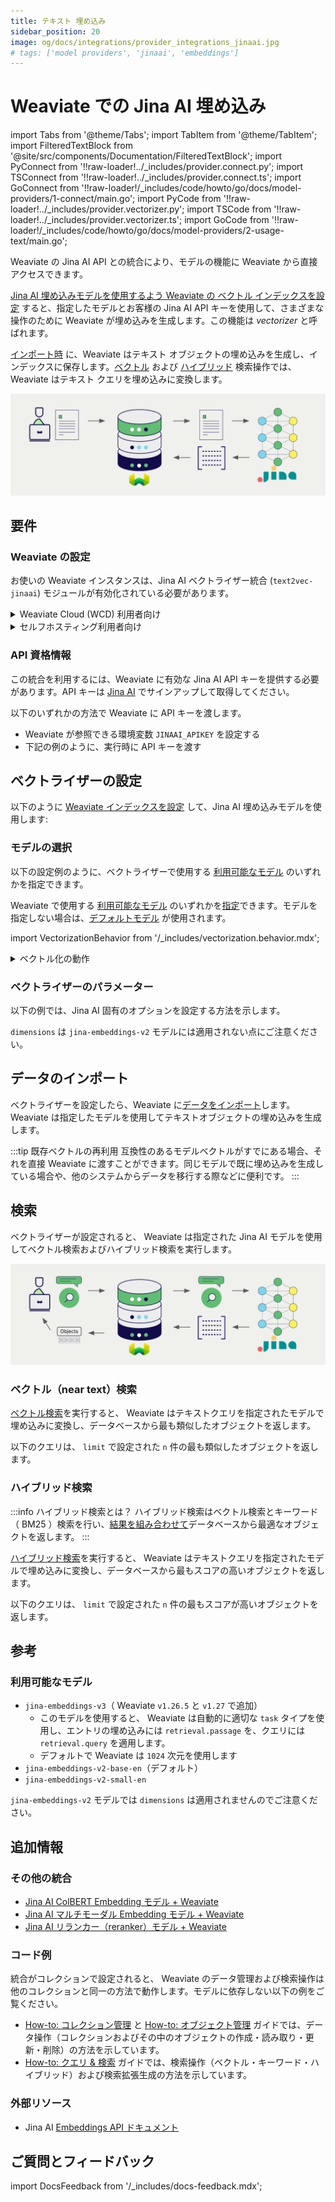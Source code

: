 ```yaml
---
title: テキスト 埋め込み
sidebar_position: 20
image: og/docs/integrations/provider_integrations_jinaai.jpg
# tags: ['model providers', 'jinaai', 'embeddings']
---
```


# Weaviate での Jina AI 埋め込み


import Tabs from '@theme/Tabs';
import TabItem from '@theme/TabItem';
import FilteredTextBlock from '@site/src/components/Documentation/FilteredTextBlock';
import PyConnect from '!!raw-loader!../_includes/provider.connect.py';
import TSConnect from '!!raw-loader!../_includes/provider.connect.ts';
import GoConnect from '!!raw-loader!/_includes/code/howto/go/docs/model-providers/1-connect/main.go';
import PyCode from '!!raw-loader!../_includes/provider.vectorizer.py';
import TSCode from '!!raw-loader!../_includes/provider.vectorizer.ts';
import GoCode from '!!raw-loader!/_includes/code/howto/go/docs/model-providers/2-usage-text/main.go';

Weaviate の Jina AI API との統合により、モデルの機能に Weaviate から直接アクセスできます。

[Jina AI 埋め込みモデルを使用するよう Weaviate の ベクトル インデックスを設定](#configure-the-vectorizer) すると、指定したモデルとお客様の Jina AI API キーを使用して、さまざまな操作のために Weaviate が埋め込みを生成します。この機能は *vectorizer* と呼ばれます。

[インポート時](#data-import) に、Weaviate はテキスト オブジェクトの埋め込みを生成し、インデックスに保存します。[ベクトル](#vector-near-text-search) および [ハイブリッド](#hybrid-search) 検索操作では、Weaviate はテキスト クエリを埋め込みに変換します。

![埋め込み統合のイメージ](../_includes/integration_jinaai_embedding.png)

## 要件

### Weaviate の設定

お使いの Weaviate インスタンスは、Jina AI ベクトライザー統合 (`text2vec-jinaai`) モジュールが有効化されている必要があります。

<details>
  <summary>Weaviate Cloud (WCD) 利用者向け</summary>

この統合は、Weaviate Cloud (WCD) のサーバーレス インスタンスではデフォルトで有効になっています。

</details>

<details>
  <summary>セルフホスティング利用者向け</summary>

- モジュールが有効になっているかどうかを確認するには、[クラスターメタデータ](/deploy/configuration/meta.md) をご確認ください。  
- Weaviate でモジュールを有効にする方法は、[モジュール設定の手順](../../configuration/modules.md) を参照してください。

</details>

### API 資格情報

この統合を利用するには、Weaviate に有効な Jina AI API キーを提供する必要があります。API キーは [Jina AI](https://jina.ai/embeddings/) でサインアップして取得してください。

以下のいずれかの方法で Weaviate に API キーを渡します。

- Weaviate が参照できる環境変数 `JINAAI_APIKEY` を設定する  
- 下記の例のように、実行時に API キーを渡す

<Tabs groupId="languages">

 <TabItem value="py" label="Python API v4">
    <FilteredTextBlock
      text={PyConnect}
      startMarker="# START JinaAIInstantiation"
      endMarker="# END JinaAIInstantiation"
      language="py"
    />
  </TabItem>

 <TabItem value="js" label="JS/TS API v3">
    <FilteredTextBlock
      text={TSConnect}
      startMarker="// START JinaAIInstantiation"
      endMarker="// END JinaAIInstantiation"
      language="ts"
    />
  </TabItem>

  <TabItem value="go" label="Go">
    <FilteredTextBlock
      text={GoConnect}
      startMarker="// START JinaAIInstantiation"
      endMarker="// END JinaAIInstantiation"
      language="goraw"
    />
  </TabItem>

</Tabs>

## ベクトライザーの設定

以下のように [Weaviate インデックスを設定](../../manage-collections/vector-config.mdx#specify-a-vectorizer) して、Jina AI 埋め込みモデルを使用します:

<Tabs groupId="languages">
  <TabItem value="py" label="Python API v4">
    <FilteredTextBlock
      text={PyCode}
      startMarker="# START BasicVectorizerJinaAI"
      endMarker="# END BasicVectorizerJinaAI"
      language="py"
    />
  </TabItem>

  <TabItem value="js" label="JS/TS API v3">
    <FilteredTextBlock
      text={TSCode}
      startMarker="// START BasicVectorizerJinaAI"
      endMarker="// END BasicVectorizerJinaAI"
      language="ts"
    />
  </TabItem>

  <TabItem value="go" label="Go">
    <FilteredTextBlock
      text={GoCode}
      startMarker="// START BasicVectorizerJinaAI"
      endMarker="// END BasicVectorizerJinaAI"
      language="goraw"
    />
  </TabItem>

</Tabs>



### モデルの選択

以下の設定例のように、ベクトライザーで使用する [利用可能なモデル](#available-models) のいずれかを指定できます。

<Tabs groupId="languages">
  <TabItem value="py" label="Python API v4">
    <FilteredTextBlock
      text={PyCode}
      startMarker="# START VectorizerJinaCustomModel"
      endMarker="# END VectorizerJinaCustomModel"
      language="py"
    />
  </TabItem>

  <TabItem value="js" label="JS/TS API v3">
    <FilteredTextBlock
      text={TSCode}
      startMarker="// START VectorizerJinaCustomModel"
      endMarker="// END VectorizerJinaCustomModel"
      language="ts"
    />
  </TabItem>

  <TabItem value="go" label="Go">
    <FilteredTextBlock
      text={GoCode}
      startMarker="// START VectorizerJinaCustomModel"
      endMarker="// END VectorizerJinaCustomModel"
      language="goraw"
    />
  </TabItem>

</Tabs>

Weaviate で使用する [利用可能なモデル](#available-models) のいずれかを[指定](#vectorizer-parameters)できます。モデルを指定しない場合は、[デフォルトモデル](#available-models) が使用されます。

import VectorizationBehavior from '/_includes/vectorization.behavior.mdx';

<details>
  <summary>ベクトル化の動作</summary>

<VectorizationBehavior/>

</details>

### ベクトライザーのパラメーター

以下の例では、Jina AI 固有のオプションを設定する方法を示します。

`dimensions` は `jina-embeddings-v2` モデルには適用されない点にご注意ください。

<Tabs groupId="languages">
  <TabItem value="py" label="Python API v4">
    <FilteredTextBlock
      text={PyCode}
      startMarker="# START FullVectorizerJinaAI"
      endMarker="# END FullVectorizerJinaAI"
      language="py"
    />
  </TabItem>

  <TabItem value="js" label="JS/TS API v3">
    <FilteredTextBlock
      text={TSCode}
      startMarker="// START FullVectorizerJinaAI"
      endMarker="// END FullVectorizerJinaAI"
      language="ts"
    />
  </TabItem>

  <TabItem value="go" label="Go">
    <FilteredTextBlock
      text={GoCode}
      startMarker="// START FullVectorizerJinaAI"
      endMarker="// END FullVectorizerJinaAI"
      language="goraw"
    />
  </TabItem>

</Tabs>

## データのインポート

ベクトライザーを設定したら、Weaviate に[データをインポート](../../manage-objects/import.mdx)します。Weaviate は指定したモデルを使用してテキストオブジェクトの埋め込みを生成します。

<Tabs groupId="languages">

 <TabItem value="py" label="Python API v4">
    <FilteredTextBlock
      text={PyCode}
      startMarker="# START BatchImportExample"
      endMarker="# END BatchImportExample"
      language="py"
    />
  </TabItem>

 <TabItem value="js" label="JS/TS API v3">
    <FilteredTextBlock
      text={TSCode}
      startMarker="// START BatchImportExample"
      endMarker="// END BatchImportExample"
      language="ts"
    />
  </TabItem>

  <TabItem value="go" label="Go">
    <FilteredTextBlock
      text={GoCode}
      startMarker="// START BatchImportExample"
      endMarker="// END BatchImportExample"
      language="goraw"
    />
  </TabItem>

</Tabs>

:::tip 既存ベクトルの再利用
互換性のあるモデルベクトルがすでにある場合、それを直接 Weaviate に渡すことができます。同じモデルで既に埋め込みを生成している場合や、他のシステムからデータを移行する際などに便利です。
:::

## 検索

ベクトライザーが設定されると、 Weaviate は指定された Jina AI モデルを使用してベクトル検索およびハイブリッド検索を実行します。

![検索時の Embedding 統合の図](../_includes/integration_jinaai_embedding_search.png)

### ベクトル（near text）検索

[ベクトル検索](../../search/similarity.md#search-with-text)を実行すると、 Weaviate はテキストクエリを指定されたモデルで埋め込みに変換し、データベースから最も類似したオブジェクトを返します。

以下のクエリは、 `limit` で設定された `n` 件の最も類似したオブジェクトを返します。

<Tabs groupId="languages">

 <TabItem value="py" label="Python API v4">
    <FilteredTextBlock
      text={PyCode}
      startMarker="# START NearTextExample"
      endMarker="# END NearTextExample"
      language="py"
    />
  </TabItem>

 <TabItem value="js" label="JS/TS API v3">
    <FilteredTextBlock
      text={TSCode}
      startMarker="// START NearTextExample"
      endMarker="// END NearTextExample"
      language="ts"
    />
  </TabItem>

  <TabItem value="go" label="Go">
    <FilteredTextBlock
      text={GoCode}
      startMarker="// START NearTextExample"
      endMarker="// END NearTextExample"
      language="goraw"
    />
  </TabItem>

</Tabs>

### ハイブリッド検索

:::info ハイブリッド検索とは？
ハイブリッド検索はベクトル検索とキーワード（ BM25 ）検索を行い、[結果を組み合わせて](../../search/hybrid.md)データベースから最適なオブジェクトを返します。
:::

[ハイブリッド検索](../../search/hybrid.md)を実行すると、 Weaviate はテキストクエリを指定されたモデルで埋め込みに変換し、データベースから最もスコアの高いオブジェクトを返します。

以下のクエリは、 `limit` で設定された `n` 件の最もスコアが高いオブジェクトを返します。

<Tabs groupId="languages">

 <TabItem value="py" label="Python API v4">
    <FilteredTextBlock
      text={PyCode}
      startMarker="# START HybridExample"
      endMarker="# END HybridExample"
      language="py"
    />
  </TabItem>

 <TabItem value="js" label="JS/TS API v3">
    <FilteredTextBlock
      text={TSCode}
      startMarker="// START HybridExample"
      endMarker="// END HybridExample"
      language="ts"
    />
  </TabItem>

  <TabItem value="go" label="Go">
    <FilteredTextBlock
      text={GoCode}
      startMarker="// START HybridExample"
      endMarker="// END HybridExample"
      language="goraw"
    />
  </TabItem>

</Tabs>

## 参考

### 利用可能なモデル

- `jina-embeddings-v3`（ Weaviate `v1.26.5` と `v1.27` で追加）
    - このモデルを使用すると、 Weaviate は自動的に適切な `task` タイプを使用し、エントリの埋め込みには `retrieval.passage` を、クエリには `retrieval.query` を適用します。
    - デフォルトで Weaviate は `1024` 次元を使用します
- `jina-embeddings-v2-base-en`（デフォルト）
- `jina-embeddings-v2-small-en`

`jina-embeddings-v2` モデルでは `dimensions` は適用されませんのでご注意ください。

## 追加情報

### その他の統合

- [Jina AI ColBERT Embedding モデル + Weaviate](./embeddings-colbert.md)
- [Jina AI マルチモーダル Embedding モデル + Weaviate](./embeddings-multimodal.md)
- [Jina AI リランカー（reranker）モデル + Weaviate](./reranker.md)

### コード例

統合がコレクションで設定されると、 Weaviate のデータ管理および検索操作は他のコレクションと同一の方法で動作します。モデルに依存しない以下の例をご覧ください。

- [How-to: コレクション管理](../../manage-collections/index.mdx) と [How-to: オブジェクト管理](../../manage-objects/index.mdx) ガイドでは、データ操作（コレクションおよびその中のオブジェクトの作成・読み取り・更新・削除）の方法を示しています。
- [How-to: クエリ & 検索](../../search/index.mdx) ガイドでは、検索操作（ベクトル・キーワード・ハイブリッド）および検索拡張生成の方法を示しています。

### 外部リソース

- Jina AI [Embeddings API ドキュメント](https://jina.ai/embeddings/)

## ご質問とフィードバック

import DocsFeedback from '/_includes/docs-feedback.mdx';

<DocsFeedback/>

